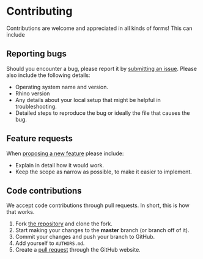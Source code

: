 # Contributing

Contributions are welcome and appreciated in all kinds of forms! This can include 

## Reporting bugs

Should you encounter a bug, please report it by [submitting an issue](https://github.com/fstwn/cockatoo/issues). Please also include the following details:

* Operating system name and version.
* Rhino version
* Any details about your local setup that might be helpful in troubleshooting.
* Detailed steps to reproduce the bug or ideally the file that causes the bug.

## Feature requests

When [proposing a new feature](https://github.com/fstwn/cockatoo/issues) please include:

* Explain in detail how it would work.
* Keep the scope as narrow as possible, to make it easier to implement.

## Code contributions

We accept code contributions through pull requests.
In short, this is how that works.

1. Fork [the repository](https://github.com/fstwn/cockatoo/) and clone the fork.
2. Start making your changes to the **master** branch (or branch off of it).
3. Commit your changes and push your branch to GitHub.
4. Add yourself to `AUTHORS.md`.
5. Create a [pull request](https://help.github.com/articles/about-pull-requests/) through the GitHub website.
